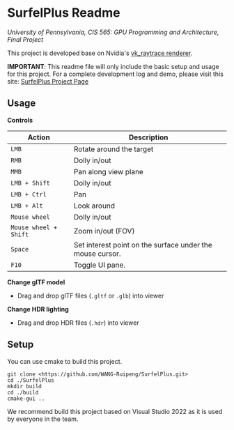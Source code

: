 # SurfelPlus Readme

*University of Pennsylvania, CIS 565: GPU Programming and Architecture, Final Project*

This project is developed base on Nvidia's [vk_raytrace renderer](https://github.com/nvpro-samples/vk_raytrace/tree/master).

**IMPORTANT**: This readme file will only include the basic setup and usage for this project. For a complete development log and demo, please visit this site: [SurfelPlus Project Page](https://wang-ruipeng.github.io/SurfelPlus/)

## Usage

**Controls**

| Action | Description |
| --- | --- |
| `LMB` | Rotate around the target |
| `RMB` | Dolly in/out |
| `MMB` | Pan along view plane |
| `LMB + Shift` | Dolly in/out |
| `LMB + Ctrl` | Pan |
| `LMB + Alt` | Look around |
| `Mouse wheel` | Dolly in/out |
| `Mouse wheel + Shift` | Zoom in/out (FOV) |
| `Space` | Set interest point on the surface under the mouse cursor. |
| `F10` | Toggle UI pane. |

**Change glTF model**

- Drag and drop glTF files (`.gltf` or `.glb`) into viewer

**Change HDR lighting**

- Drag and drop HDR files (`.hdr`) into viewer

## Setup

You can use cmake to build this project.

```
git clone <https://github.com/WANG-Ruipeng/SurfelPlus.git>
cd ./SurfelPlus
mkdir build
cd ./build
cmake-gui ..
```

We recommend build this project based on Visual Studio 2022 as it is used by everyone in the team.